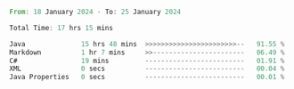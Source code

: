 <!--<div align=center><img src="https://leetcard.jacoblin.cool/CalvinWan0101"></div>-->

<!--START_SECTION:waka-->

```rust
From: 18 January 2024 - To: 25 January 2024

Total Time: 17 hrs 15 mins

Java              15 hrs 48 mins  >>>>>>>>>>>>>>>>>>>>>>>--   91.55 %
Markdown          1 hr 7 mins     >>-----------------------   06.49 %
C#                19 mins         -------------------------   01.91 %
XML               0 secs          -------------------------   00.04 %
Java Properties   0 secs          -------------------------   00.01 %
```

<!--END_SECTION:waka-->

